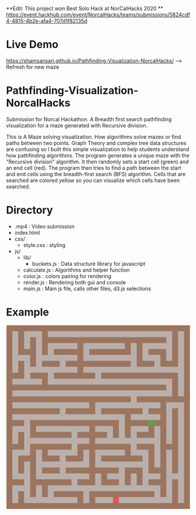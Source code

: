 **Edit: This project won Best Solo Hack at NorCalHacks 2020 **
https://event.hackhub.com/event/NorcalHacks/teams/submissions/5824cdf4-4815-4b2e-afa4-707d1f82135d

# Live Demo
https://shamsansari.github.io/Pathfinding-Visualization-NorcalHacks/
--> Refresh for new maze


# Pathfinding-Visualization-NorcalHacks
Submission for Norcal Hackathon. A Breadth first search pathfinding visualization for a maze generated with Recursive division. 

This is A Maze solving visualization. How algorithms solve mazes or find paths between two points. Graph Theory and complex tree data structures are confusing so I built this simple visualization to help students understand how pathfinding algorithms. The program generates a unique maze with the "Recursive division" algorithm. It then randomly sets a start cell (green) and an end cell (red). The program then tries to find a path between the start and end cells using the breadth-first search (BFS) algorithm. Cells that are searched are colored yellow so you can visualize which cells have been searched.

# Directory
- .mp4 : Video submission
- index.html
- css/
  - style.css : styling
- js/
  - lib/
    - buckets.js : Data structure library for javascript
  - calculate.js : Algorithms and helper function
  - color.js : colors pairing for rendering
  - render.js : Rendering both gui and console
  - main.js : Main js file, calls other files, d3.js selections
 

# Example
![gif example](Demo.gif)
